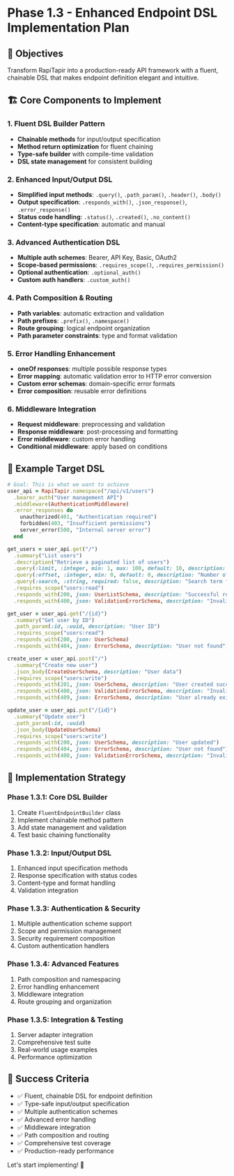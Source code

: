 # Phase 1.3 - Enhanced Endpoint DSL Implementation Plan

## 🎯 Objectives

Transform RapiTapir into a production-ready API framework with a fluent, chainable DSL that makes endpoint definition elegant and intuitive.

## 🏗️ Core Components to Implement

### 1. Fluent DSL Builder Pattern
- **Chainable methods** for input/output specification
- **Method return optimization** for fluent chaining
- **Type-safe builder** with compile-time validation
- **DSL state management** for consistent building

### 2. Enhanced Input/Output DSL
- **Simplified input methods**: `.query()`, `.path_param()`, `.header()`, `.body()`
- **Output specification**: `.responds_with()`, `.json_response()`, `.error_response()`
- **Status code handling**: `.status()`, `.created()`, `.no_content()`
- **Content-type specification**: automatic and manual

### 3. Advanced Authentication DSL
- **Multiple auth schemes**: Bearer, API Key, Basic, OAuth2
- **Scope-based permissions**: `.requires_scope()`, `.requires_permission()`
- **Optional authentication**: `.optional_auth()`
- **Custom auth handlers**: `.custom_auth()`

### 4. Path Composition & Routing
- **Path variables**: automatic extraction and validation
- **Path prefixes**: `.prefix()`, `.namespace()`
- **Route grouping**: logical endpoint organization
- **Path parameter constraints**: type and format validation

### 5. Error Handling Enhancement
- **oneOf responses**: multiple possible response types
- **Error mapping**: automatic validation error to HTTP error conversion
- **Custom error schemas**: domain-specific error formats
- **Error composition**: reusable error definitions

### 6. Middleware Integration
- **Request middleware**: preprocessing and validation
- **Response middleware**: post-processing and formatting
- **Error middleware**: custom error handling
- **Conditional middleware**: apply based on conditions

## 📝 Example Target DSL

```ruby
# Goal: This is what we want to achieve
user_api = RapiTapir.namespace("/api/v1/users")
  .bearer_auth("User management API")
  .middleware(AuthenticationMiddleware)
  .error_responses do
    unauthorized(401, "Authentication required")
    forbidden(403, "Insufficient permissions") 
    server_error(500, "Internal server error")
  end

get_users = user_api.get("/")
  .summary("List users")
  .description("Retrieve a paginated list of users")
  .query(:limit, :integer, min: 1, max: 100, default: 10, description: "Number of users to return")
  .query(:offset, :integer, min: 0, default: 0, description: "Number of users to skip")
  .query(:search, :string, required: false, description: "Search term for user names")
  .requires_scope("users:read")
  .responds_with(200, json: UserListSchema, description: "Successful response")
  .responds_with(400, json: ValidationErrorSchema, description: "Invalid parameters")

get_user = user_api.get("/{id}")
  .summary("Get user by ID")
  .path_param(:id, :uuid, description: "User ID")
  .requires_scope("users:read")
  .responds_with(200, json: UserSchema)
  .responds_with(404, json: ErrorSchema, description: "User not found")

create_user = user_api.post("/")
  .summary("Create new user")
  .json_body(CreateUserSchema, description: "User data")
  .requires_scope("users:write")
  .responds_with(201, json: UserSchema, description: "User created successfully")
  .responds_with(400, json: ValidationErrorSchema, description: "Invalid user data")
  .responds_with(409, json: ErrorSchema, description: "User already exists")

update_user = user_api.put("/{id}")
  .summary("Update user")
  .path_param(:id, :uuid)
  .json_body(UpdateUserSchema)
  .requires_scope("users:write")
  .responds_with(200, json: UserSchema, description: "User updated")
  .responds_with(404, json: ErrorSchema, description: "User not found")
  .responds_with(400, json: ValidationErrorSchema, description: "Invalid update data")
```

## 🔧 Implementation Strategy

### Phase 1.3.1: Core DSL Builder
1. Create `FluentEndpointBuilder` class
2. Implement chainable method pattern
3. Add state management and validation
4. Test basic chaining functionality

### Phase 1.3.2: Input/Output DSL
1. Enhanced input specification methods
2. Response specification with status codes
3. Content-type and format handling
4. Validation integration

### Phase 1.3.3: Authentication & Security
1. Multiple authentication scheme support
2. Scope and permission management
3. Security requirement composition
4. Custom authentication handlers

### Phase 1.3.4: Advanced Features
1. Path composition and namespacing
2. Error handling enhancement
3. Middleware integration
4. Route grouping and organization

### Phase 1.3.5: Integration & Testing
1. Server adapter integration
2. Comprehensive test suite
3. Real-world usage examples
4. Performance optimization

## 🎯 Success Criteria

- ✅ Fluent, chainable DSL for endpoint definition
- ✅ Type-safe input/output specification
- ✅ Multiple authentication schemes
- ✅ Advanced error handling
- ✅ Middleware integration
- ✅ Path composition and routing
- ✅ Comprehensive test coverage
- ✅ Production-ready performance

Let's start implementing! 🚀
